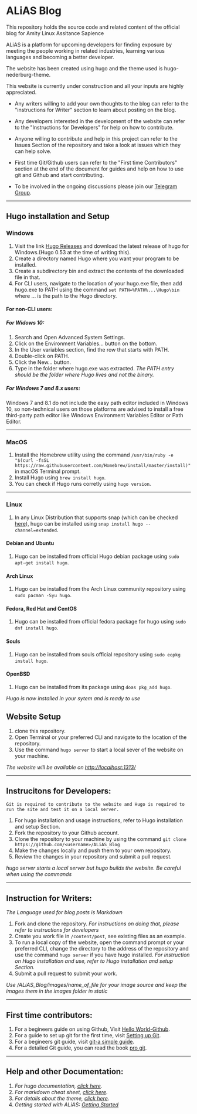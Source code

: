 # ALiAS Blog

This repository holds the source code and related content of the official blog for Amity Linux Assitance Sapience

ALiAS is a platform for upcoming developers for finding exposure by meeting the people working in related industries, learning various languages and becoming a better developer.

The website has been created using hugo and the theme used is hugo-nederburg-theme.

This website is currently under construction and all your inputs are highly appreciated.
-   Any writers willing to add your own thoughts to the blog can refer to the "instructions for Writer" section to learn about posting on the blog.
-   Any developers interested in the development of the website can refer to the "Instructions for Developers" for help on how to contribute.
-   Anyone willing to contribute and help in this project can refer to the Issues Section of the repository and take a look at issues which they can help solve.
-   First time Git/Github users can refer to the "First time Contributors" section at the end of the document for guides and help on how to use git and Github and start contributing.

-   To be involved in the ongoing discussions please join our [Telegram Group](https://t.me/joinchat/KDFmCRdcpJrASFp5pKVaCA).

* * *

## Hugo installation and Setup

### Windows

1) Visit the link [Hugo Releases](https://github.com/gohugoio/hugo/releases) and download the latest release of hugo for Windows.(Hugo 0.53 at the time of writing this).
3) Create a directory named Hugo where you want your program to be installed.
4) Create a subdirectory bin and extract the contents of the downloaded file in that.
5) For CLI users, navigate to the location of your hugo.exe file, then add hugo.exe to PATH using the command `set PATH=%PATH%...\Hugo\bin` where ... is the path to the Hugo directory.

#### For non-CLI users:

##### For Widows 10:

1) Search and Open Advanced System Settings.
2) Click on the Environment Variables… button on the bottom.
3) In the User variables section, find the row that starts with PATH.
4) Double-click on PATH.
5) Click the New… button.
6) Type in the folder where hugo.exe was extracted.
*The PATH entry should be the folder where Hugo lives and not the binary.*

##### For Windows 7 and 8.x users:

Windows 7 and 8.1 do not include the easy path editor included in Windows 10, so non-technical users on those platforms are advised to install a free third-party path editor like Windows Environment Variables Editor or Path Editor.

* * *

### MacOS

1) Install the Homebrew utility using the command `/usr/bin/ruby -e "$(curl -fsSL https://raw.githubusercontent.com/Homebrew/install/master/install)"` in macOS Terminal prompt.
2)  Install Hugo using `brew install hugo`.
3) You can check if Hugo runs corretly using `hugo version`.

* * *

### Linux

1) In any Linux Distribution that supports snap (which can be checked [here](https://docs.snapcraft.io/installing-snapd/6735)), hugo can be installed using `snap install hugo --channel=extended`.

#### Debian and Ubuntu

1)  Hugo can be installed from official Hugo debian package using `sudo apt-get install hugo`.

#### Arch Linux

1) Hugo can be installed from the Arch Linux community repository using `sudo pacman -Syu hugo`.

#### Fedora, Red Hat and CentOS

1) Hugo can be installed from official fedora package for hugo using `sudo dnf install hugo`.

#### Souls

1) Hugo can be installed from souls official repository using `sudo eopkg install hugo`.

 #### OpenBSD

 1) Hugo can be installed from its package using `doas pkg_add hugo`.



*Hugo is now installed in your sytem and is ready to use*

## Website Setup

1) clone this repository.
2) Open Terminal or your preferred CLI and navigate to the location of the repository.
3) Use the command `hugo server` to start a local sever of the website on your machine.

*The website will be available on <http://localhost:1313/>*

* * *

## Instrucitons for Developers:

`Git is required to contribute to the website and Hugo is required to run the site and test it on a local server.`

1) For hugo installation and usage instructions, refer to Hugo installation and setup Section.
2) Fork the repository to your Github account.
3) Clone the repository to your machine by using the command `git clone https://github.com/<username>/ALiAS_Blog`
4) Make the changes locally and push them to your own repository.
5) Review the changes in your repository and submit a pull request.

*hugo server starts a local server but hugo builds the website. Be careful when using the commands*

* * *

## Instruction for Writers:

*The Language used for blog posts is Markdown*

1) Fork and clone the repository. *For instructions on doing that, please refer to instructions for developers*
2) Create you work file in `/content/post`, see existing files as an example.
3)  To run a local copy of the website, open the command prompt or your preferred CLI, change the directory to the address of the repository and use the command `hugo server` if you have hugo installed.
 *For instruction on Hugo installation and use, refer to Hugo installation and setup Section.*
4)  Submit a pull request to submit your work.

 *Use /ALiAS_Blog/images/name_of_file for your image source and keep the images them in the images folder in static*

* * *

## First time contributors:

1) For a begineers guide on using Github, Visit [Hello World-Github](https://guides.github.com/activities/hello-world/).
2) For a guide to set up git for the first time, visit [Setting up Git](https://git-scm.com/book/en/v2/Getting-Started-First-Time-Git-Setup).
3) For a begineers git guide, visit [git-a simple guide](http://rogerdudler.github.io/git-guide/).
4) For a detailed Git guide, you can read the book [pro git](https://git-scm.com/book/en/v2).

* * *

## Help and other Documentation:

1) *For hugo documentation, [click here](https://gohugo.io/documentation).*
2) *For markdown cheat sheet, [click here](https://github.com/adam-p/markdown-here/wiki/Markdown-Cheatsheet#code).*
3) *For details about the theme, [click here](https://github.com/curtistimson/hugo-theme-massively).*
4) *Getting started with ALiAS: [Getting Started](https://bit.ly/2I833jJ)*
